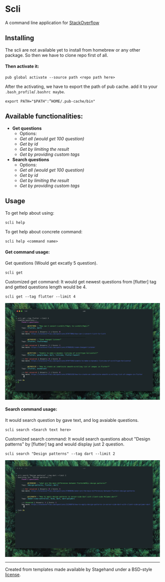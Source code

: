 # Scli
A command line application for [StackOverflow](https://stackoverflow.com)

## Installing
The scli are not available yet to install from homebrew or any other package.
So then we have to clone repo first of all.
#### Then activate it:
```console
pub global activate --source path <repo path here>
```
After the activating, we have to export the path of pub cache.
add it to your `.bash_profile`/`.bashrc maybe`.
```
export PATH="$PATH":”HOME/.pub-cache/bin"
```

## Available functionalities:
- **Get questions**
  - Options:
   - *Get all (would get 100 question)*
   - *Get by id*
   - *Get by limiting the result*
   - *Get by providing custom tags*
- **Search questions**
   - Options:
   - *Get all (would get 100 question)*
   - *Get by id*
   - *Get by limiting the result*
   - *Get by providing custom tags*


## Usage
To get help about using:
```console
scli help
```

To get help about concrete command:
```console
scli help <command name> 
```

#### Get command usage:

Get questions (Would get excatly 5 question).
```console
scli get
```
Customized get command:
It would get newest questions from [flutter] tag and getted questions length would be 4.
```console
scli get --tag flutter --limit 4
```
 <img width="1000" src="https://github.com/theiskaa/stackoverflow_cli/blob/develop/assets/get.png" alt="Get command result">

#### Search command usage:
It would search question by gave text, and log avaiable questions.
```console
scli search <Search text here>
```
Customized search command:
It would search questions about "Design patterns" by [flutter] tag and would display just 2 question.
```console
scli search "Design patterns" --tag dart --limit 2
```
<img width="1000" src="https://github.com/theiskaa/stackoverflow_cli/blob/develop/assets/search.png" alt="Get command result">

---

Created from templates made available by Stagehand under a BSD-style
[license](https://github.com/dart-lang/stagehand/blob/master/LICENSE).
